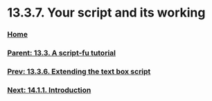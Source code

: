 # 13.3.7. Your script and its working

### [Home](./00-home.md)
### [Parent: 13.3. A script-fu tutorial](./13-03-00-a-script-fu-tutorial.md)
### [Prev: 13.3.6. Extending the text box script](./13-03-06-extending-the-text-box-script.md)
### [Next: 14.1.1. Introduction](./14-01-01-introduction.md)
